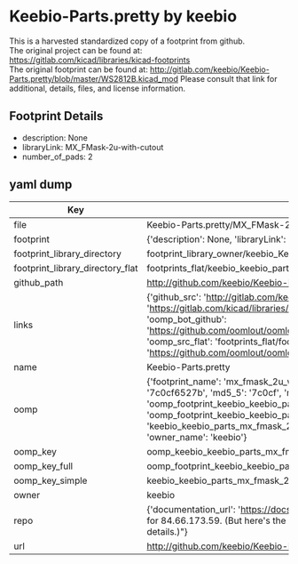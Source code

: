 # Keebio-Parts.pretty by keebio  
This is a harvested standardized copy of a footprint from github.  
The original project can be found at:  
https://gitlab.com/kicad/libraries/kicad-footprints  
The original footprint can be found at:
http://gitlab.com/keebio/Keebio-Parts.pretty/blob/master/WS2812B.kicad_mod
Please consult that link for additional, details, files, and license information.  
## Footprint Details
* description: None  
* libraryLink: MX_FMask-2u-with-cutout  
* number_of_pads: 2  
## yaml dump  
| Key | Value |  
| --- | --- |  
| file | Keebio-Parts.pretty/MX_FMask-2u-with-cutout.kicad_mod |  
| footprint | {'description': None, 'libraryLink': 'MX_FMask-2u-with-cutout', 'number_of_pads': 2} |  
| footprint_library_directory | footprint_library_owner/keebio_Keebio-Parts.pretty |  
| footprint_library_directory_flat | footprints_flat/keebio_keebio_parts_mx_fmask_2u_with_cutout/working |  
| github_path | http://github.com/keebio/Keebio-Parts.pretty/blob/master/MX_FMask-2u-with-cutout.kicad_mod |  
| links | {'github_src': 'http://gitlab.com/keebio/Keebio-Parts.pretty/blob/master/WS2812B.kicad_mod', 'github_src_repo': 'https://gitlab.com/kicad/libraries/kicad-footprints', 'oomp_bot': 'footprints/keebio_keebio_parts_mx_fmask_2u_with_cutout/working', 'oomp_bot_github': 'https://github.com/oomlout/oomlout_oomp_footprint_bot/tree/main/footprints/keebio_keebio_parts_mx_fmask_2u_with_cutout/working', 'oomp_src_flat': 'footprints_flat/footprints_flat/keebio_keebio_parts_mx_fmask_2u_with_cutout/working', 'oomp_src_flat_github': 'https://github.com/oomlout/oomlout_oomp_footprint_src/tree/main/footprints_flat/keebio_keebio_parts_mx_fmask_2u_with_cutout/working'} |  
| name | Keebio-Parts.pretty |  
| oomp | {'footprint_name': 'mx_fmask_2u_with_cutout', 'library_name': 'keebio_parts', 'md5': '7c0cf6527b8e086513c05491f0a2f006', 'md5_10': '7c0cf6527b', 'md5_5': '7c0cf', 'md5_6': '7c0cf6', 'oomp_key': 'oomp_keebio_keebio_parts_mx_fmask_2u_with_cutout', 'oomp_key_extra': 'oomp_footprint_keebio_keebio_parts_mx_fmask_2u_with_cutout', 'oomp_key_full': 'oomp_footprint_keebio_keebio_parts_mx_fmask_2u_with_cutout_7c0cf6', 'oomp_key_simple': 'keebio_keebio_parts_mx_fmask_2u_with_cutout', 'original_filename': 'Keebio-Parts.pretty/MX_FMask-2u-with-cutout.kicad_mod', 'owner_name': 'keebio'} |  
| oomp_key | oomp_keebio_keebio_parts_mx_fmask_2u_with_cutout |  
| oomp_key_full | oomp_footprint_keebio_keebio_parts_mx_fmask_2u_with_cutout |  
| oomp_key_simple | keebio_keebio_parts_mx_fmask_2u_with_cutout |  
| owner | keebio |  
| repo | {'documentation_url': 'https://docs.github.com/rest/overview/resources-in-the-rest-api#rate-limiting', 'message': "API rate limit exceeded for 84.66.173.59. (But here's the good news: Authenticated requests get a higher rate limit. Check out the documentation for more details.)"} |  
| url | http://github.com/keebio/Keebio-Parts.pretty |  

